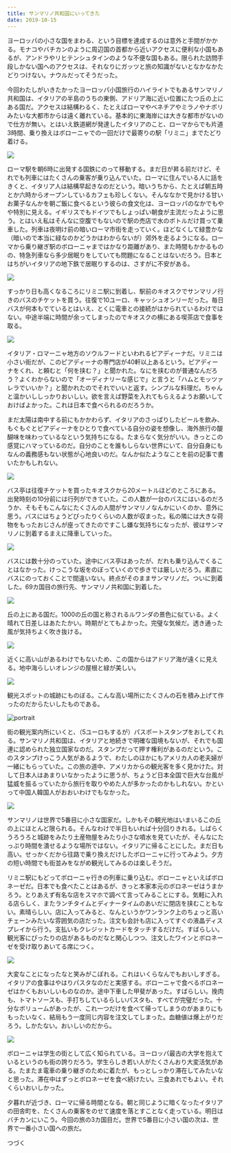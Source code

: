 ```yaml
---
title: サンマリノ共和国にいってきた
date: 2019-10-15
---
```


ヨーロッパの小さな国をまわる、という目標を達成するのは意外と手間がかかる。モナコやバチカンのように周辺国の首都から近いアクセスに便利な小国もあるが、アンドラやリヒテンシュタインのような不便な国もある。限られた訪問手段しかない国へのアクセスは、それなりにガッツと旅の知識がないとなかなかたどりつけない。ナウルだってそうだった。

今回わたしがいきたかったヨーロッパ小国旅行のハイライトでもあるサンマリノ共和国は、イタリアの半島のうちの東側、アドリア海に近い位置にたつ丘の上にある国だ。アクセスは結構わるく、たとえばローマやベネチアやミラノやナポリみたいな大都市からは遠く離れている。基本的に東海岸には大きな都市がないので仕方が無い。とはいえ鉄道網が発達したイタリアのこと、ローマからでも片道3時間、乗り換えはボローニャでの一回だけで最寄りの駅「リミニ」までたどり着ける。

![](https://photos.smugmug.com/photos/i-vT49Msv/0/2fef5ada/X3/i-vT49Msv-X3.jpg)

ローマ駅を朝6時に出発する国鉄にのって移動する。まだ日が昇る前だけど、それでも列車にはたくさんの乗客が乗り込んでいた。ローマに住んでいる人に話をきくと、イタリア人は結構早起きなのだという。暗いうちから、たとえば朝五時とか六時からオープンしているカフェも珍しくない。そんななかで見かける甘いお菓子なんかを朝ご飯に食べるという彼らの食文化は、ヨーロッパのなかでもやや特別に見える。イギリスでもドイツでもしょっぱい朝食が主流だったように思う。とはいえ私はそんなに空腹でもないので駅の売店で水のボトルだけ買って乗車した。列車は夜明け前の暗いローマ市街を走っていく。ほどなくして緑豊かな（暗いので本当に緑なのかどうかはわからないが）郊外を走るようになる。ローマから乗り継ぎ駅のボローニャまではかなり距離があり、また時間もかかるものの、特急列車なら多少居眠りをしていても問題になることはないだろう。日本とはちがいイタリアの地下鉄で居眠りするのは、さすがに不安がある。

![](https://photos.smugmug.com/photos/i-9CjgScm/0/a509e903/X3/i-9CjgScm-X3.jpg)

すっかり日も高くなるころにリミニ駅に到着し、駅前のキオスクでサンマリノ行きのバスのチケットを買う。往復で10ユーロ、キャッシュオンリーだった。毎日バスが何本もでているとはいえ、とくに電車との接続がはかられているわけではない。中途半端に時間が余ってしまったのでキオスクの横にある喫茶店で食事を取る。

![](https://photos.smugmug.com/photos/i-FT5hR5V/0/e57a9910/X3/i-FT5hR5V-X3.jpg)

イタリア・ロマーニャ地方のソウルフードといわれるピアディーナだ。リミニは小さい街だが、このピアディーナの専門店が40軒以上あるという。ピアディーナをくれ、と頼むと「何を挟む？」と聞かれた。なにを挟むのが普通なんだろう？よくわからないので「オーディナリーな感じで」と言うと「ハムとモッツァレラでいいか？」と聞かれたのでそれでいいと返す。シンプルな料理だ。ちゃんと温かいししっかりおいしい。欲を言えば野菜を入れてもらえるようお願いしておけばよかった。これは日本で食べられるのだろうか。

まだ太陽は南中する前にもかかわらず、イタリアのさっぱりしたビールを飲み、もぐもぐとピアディーナをひとりで食べている自分の姿を想像し、海外旅行の醍醐味を味わっているなという気持ちになる。たまらなく気分がいい。きっとこの感覚にハマっているのだ。自分のことを誰もしらない世界にいて、自分自身にもなんの義務感もない状態が心地良いのだ。なんか似たようなことを前の記事で書いたかもしれない。

![](https://photos.smugmug.com/photos/i-xbZxpLT/0/2b5d6171/X3/i-xbZxpLT-X3.jpg)

バス亭は往復チケットを買ったキオスクから20メートルほどのところにある。出発時刻の10分前には行列ができていた。この人数が一台のバスにはいるのだろうか、そもそもこんなにたくさんの人間がサンマリノなんかにいくのか、意外に思う。バスにはちょうどぴったりくらいの人数が収まった。私の隣には大きな荷物をもったおじさんが座ってきたのですこし嫌な気持ちになったが、彼はサンマリノに到着するまえに降車していった。

![](https://photos.smugmug.com/photos/i-zkFr6zC/0/a7b9a85a/X3/i-zkFr6zC-X3.jpg)

バスには数十分のっていた。途中にバス亭はあったが、だれも乗り込んでくることはなかった。けっこうな坂をのぼっていくので歩きでは厳しいだろう。素直にバスにのっておくことで間違いない。終点がそのままサンマリノだ。ついに到着した。69カ国目の旅行先、サンマリノ共和国に到着した。

![](https://photos.smugmug.com/photos/i-tTwH3TD/0/f62b9c97/X3/i-tTwH3TD-X3.jpg)

丘の上にある国だ。1000の丘の国と称されるルワンダの景色に似ている。よく晴れて日差しはあたたかい。時期がとてもよかった。完璧な気候だ。透き通った風が気持ちよく吹き抜ける。

![](https://photos.smugmug.com/photos/i-WgkDL6z/0/355715c8/X3/i-WgkDL6z-X3.jpg)

近くに高い山があるわけでもないため、この国からはアドリア海が遠くに見える。地中海らしいオレンジの屋根と緑が美しい。

![](https://photos.smugmug.com/photos/i-Nzfcb2X/0/d4c04839/X3/i-Nzfcb2X-X3.jpg)

観光スポットの城跡にものぼる。こんな高い場所にたくさんの石を積み上げて作ったのだからたいしたものである。

![portrait](https://photos.smugmug.com/photos/i-TQFG6p5/0/f15884d6/X3/i-TQFG6p5-X3.jpg)

街の観光案内所にいくと、（5ユーロもするが）パスポートスタンプをおしてくれる。サンマリノ共和国は、イタリアと地続きで明確な国境もないが、それでも国連に認められた独立国家なのだ。スタンプだって押す権利があるのだという。このスタンプけっこう人気があるようで、わたしのほかにもアメリカ人の老夫婦が一緒にもらっていた。この旅の道中、アメリカからの観光客を多く見かけた。対して日本人はあまりいなかったように思うが、ちょうど日本全国で巨大な台風が猛威を振るっていたから旅行を取りやめた人が多かったのかもしれない。かといって中国人韓国人がおおいわけでもなかった。

![](https://photos.smugmug.com/photos/i-QxwM4QJ/0/934a04da/X3/i-QxwM4QJ-X3.jpg)

サンマリノは世界で5番目に小さな国家だ。しかもその観光地はいまいるこの丘の上にほとんど限られる。そんなわけで半日もいれば十分回りきれる。しばらくうろうろと城跡をみたり土産物屋をみたり小さな噴水を見ていたが、そんなにたっぷり時間を潰せるような場所ではない。イタリアに帰ることにした。まだ日も高い。せっかくだから往路で乗り換えだけしたボローニャに行ってみよう。夕方の短い時間でも街並みをながめ観光してみるのは楽しそうだ。

リミニ駅にもどってボローニャ行きの列車に乗り込む。ボローニャといえばボロネーゼだ。日本でも食べたことはあるが、きっと本家本元のボロネーゼはうまかろう。とりあえず有名な店をスマホで調べて言ってみることにする。気軽に入れる店らしく、またランチタイムとディナータイムのあいだに閉店を挟むこともない。素晴らしい。店に入ってみると、なんというかワンランク上のちょっと高いチェーンみたいな雰囲気の店だった。注文も会計も店に入ってすぐの液晶ディスプレイから行う。支払いもクレジットカードをタッチするだけだ。すばらしい。観光客にぴったりの店があるものだなと関心しつつ、注文したワインとボロネーゼを受け取りあいてる席につく。

![](https://photos.smugmug.com/photos/i-9XQLFkn/0/bdba90eb/X3/i-9XQLFkn-X3.jpg)

大変なことになったなと笑みがこぼれる。これはいくらなんでもおいしすぎる。イタリアの食事はやはりパスタなのだと実感する。ボローニャで食べるボロネーゼはかくもおいしいものなのか。途中下車した甲斐があった。すばらしい。挽肉も、トマトソースも、手打ちしているらしいパスタも、すべてが完璧だった。十分なボリュームがあったが、これ一つだけを食べて帰ってしまうのがあまりにももったいなく、結局もう一度同じ内容を注文してしまった。血糖値は爆上がりだろう。しかたない。おいしいのだから。

![](https://photos.smugmug.com/photos/i-Z4xsxSx/0/39ab50da/X3/i-Z4xsxSx-X3.jpg)

ボローニャは学生の街として広く知られている。ヨーロッパ最古の大学を抱えているというのも街の誇りだろう。学生らしき若い人がたくさんおり大変活気がある。たまたま電車の乗り継ぎのために着たが、もっとしっかり滞在してみたいなと思った。滞在中はずっとボロネーゼを食べ続けたい。三食あれでもよい。それくらいおいしかった。

夕暮れが近づき、ローマに帰る時間となる。朝と同じように暗くなったイタリアの田舎町を、たくさんの乗客をのせて速度を落とすことなく走っている。明日はバチカンにいこう。今回の旅の3カ国目だ。世界で5番目に小さい国の次は、世界で一番小さい国への旅だ。

つづく
